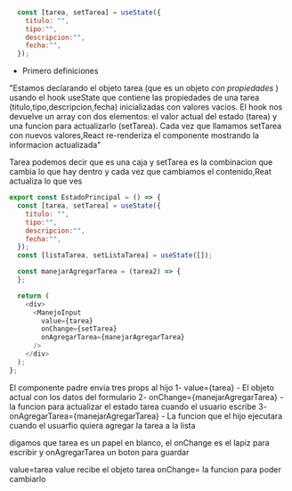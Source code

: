 ### 

``` js
  const [tarea, setTarea] = useState({
    titulo: "",
    tipo:"",
    descripcion:"",
    fecha:"",
  });
```

 - Primero definiciones

"Estamos declarando el objeto tarea (que es un objeto *con propiedades* ) usando el hook useState que contiene las propiedades de una tarea (titulo,tipo,descripcion,fecha) inicializadas con valores vacios. El hook nos devuelve un array con dos elementos: el valor actual del estado (tarea) y una funcion para actualizarlo (setTarea). Cada vez que llamamos setTarea con nuevos valores,React re-renderiza el componente mostrando la informacion actualizada"

Tarea podemos decir que es una caja y setTarea es la combinacion que cambia lo que hay dentro y cada vez que cambiamos el contenido,Reat actualiza lo que ves

``` js
export const EstadoPrincipal = () => {
  const [tarea, setTarea] = useState({
    titulo: "",
    tipo:"",
    descripcion:"",
    fecha:"",
  });
  const [listaTarea, setListaTarea] = useState([]);

  const manejarAgregarTarea = (tarea2) => {
  };

  return (
    <div>
      <ManejoInput
        value={tarea}
        onChange={setTarea}
        onAgregarTarea={manejarAgregarTarea}
      />
    </div>
  );
};
```

El componente padre envia tres props al hijo
 1- value={tarea} - El objeto actual con los datos del formulario
 2- onChange={manejarAgregarTarea} - la funcion para actualizar el estado tarea cuando el usuario escribe
 3- onAgregarTarea={manejarAgregarTarea} - La funcion que el hijo ejecutara cuando el usuarfio quiera agregar la tarea a la lista

 digamos que tarea es un papel en blanco, el onChange es el lapiz para escribir y onAgregarTarea un boton para guardar

 value=tarea value recibe el objeto tarea
 onChange= la funcion para poder cambiarlo